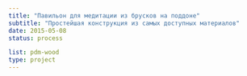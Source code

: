 ```yaml
---
title: "Павильон для медитации из брусков на поддоне"
subtitle: "Простейшая конструкция из самых доступных материалов"
date: 2015-05-08
status: process

list: pdm-wood
type: project
---
```

